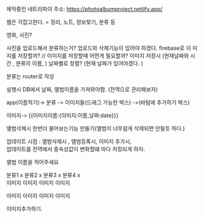 <!-- @format -->

제작중인 네트리파이 주소: https://photoalbumproject.netlify.app/

웹은 각잡고한다. = 정리, 노트, 정보찾기, 분류 등

영화, 사진?

사진을 업로드해서 분류하는거? 업로드와 삭제기능이 있어야 하겠다. firebase로 이
미  
지를 저장할까? // 이미지를 저장할때 어떤게 필요할까? 이미지 저장시 (현재날짜와
시  
간 , 분류의 이름, ) 날짜별로 정렬? (현재 날짜가 있어야겠다. )

분류는 router로 작성

실행시 DB에서 날짜, 앨범이름을 가져와야함. (전역으로 관리해보자)

app(이름적기)-> 분류 -> 이미지들(드래그 가능한 박스) ->(바텀에 추가하기 박스)

이미지-> [{이미지이름:{이미지:이름,날짜:date}}]

앨범삭제시 한번더 물어보는기능 만들기(앨범이 너무쉽게 삭제되면 안될듯 하다.)

업데이트 시점 : 앨범삭제시 , 앨범등록시, 이미지 추가시,  
업데이트를 전역에서 종속성값이 변화할떄 마다 저장되게 하자.

앨범 이름을 적어주세요

분류1 x 분류2 x 분류3 x 분류4 x  
이미지 이미지 이미지 이미지

이미지 이미지 이미지 이미지

이미지추가하기.
